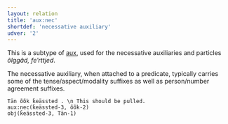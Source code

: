 ```yaml
---
layout: relation
title: 'aux:nec'
shortdef: 'necessative auxiliary'
udver: '2'
---
```


This is a subtype of [aux](), used for the necessative auxiliaries and particles _õlggâd, feʹrttjed_.

The necessative auxiliary, when attached to a predicate,
typically carries some of the tense/aspect/modality suffixes as well as person/number agreement suffixes.


~~~ sdparse
Tän õõk ǩeässted . \n This should be pulled.
aux:nec(ǩeässted-3, õõk-2)
obj(ǩeässted-3, Tän-1)
~~~


<!-- Interlanguage links updated Pá kvě 14 11:08:52 CEST 2021 -->
